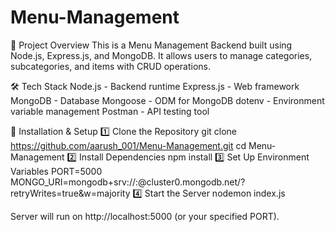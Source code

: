 # Menu-Management
📌 Project Overview
This is a Menu Management Backend built using Node.js, Express.js, and MongoDB. It allows users to manage categories, subcategories, and items with CRUD operations.

🛠️ Tech Stack
Node.js - Backend runtime
Express.js - Web framework
MongoDB - Database
Mongoose - ODM for MongoDB
dotenv - Environment variable management
Postman - API testing tool

🚀 Installation & Setup
1️⃣ Clone the Repository
git clone https://github.com/aarush_001/Menu-Management.git
cd Menu-Management
2️⃣ Install Dependencies
npm install
3️⃣ Set Up Environment Variables
PORT=5000
MONGO_URI=mongodb+srv://<username>:<password>@cluster0.mongodb.net/<dbname>?retryWrites=true&w=majority
4️⃣ Start the Server
nodemon index.js

Server will run on http://localhost:5000 (or your specified PORT).
